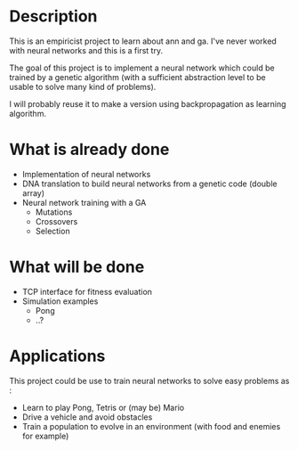 Description
===========

This is an empiricist project to learn about ann and ga. I've never worked with neural networks and this is a first try.

The goal of this project is to implement a neural network which could be trained by a genetic algorithm (with a sufficient abstraction level to be usable to solve many kind of problems).

I will probably reuse it to make a version using backpropagation as learning algorithm.

What is already done
====================

* Implementation of neural networks
* DNA translation to build neural networks from a genetic code (double array)
* Neural network training with a GA
    * Mutations
    * Crossovers
    * Selection

What will be done
=================

* TCP interface for fitness evaluation
* Simulation examples
    * Pong
    * ..?

Applications
============

This project could be use to train neural networks to solve easy problems as :

* Learn to play Pong, Tetris or (may be) Mario
* Drive a vehicle and avoid obstacles
* Train a population to evolve in an environment (with food and enemies for example)
